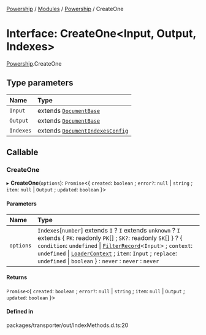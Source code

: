 [Powership](../README.md) / [Modules](../modules.md) / [Powership](../modules/Powership.md) / CreateOne

# Interface: CreateOne<Input, Output, Indexes\>

[Powership](../modules/Powership.md).CreateOne

## Type parameters

| Name | Type |
| :------ | :------ |
| `Input` | extends [`DocumentBase`](../modules/Powership.md#documentbase) |
| `Output` | extends [`DocumentBase`](../modules/Powership.md#documentbase) |
| `Indexes` | extends [`DocumentIndexesConfig`](Powership.DocumentIndexesConfig.md) |

## Callable

### CreateOne

▸ **CreateOne**(`options`): `Promise`<{ `created`: `boolean` ; `error?`: ``null`` \| `string` ; `item`: ``null`` \| `Output` ; `updated`: `boolean`  }\>

#### Parameters

| Name | Type |
| :------ | :------ |
| `options` | `Indexes`[`number`] extends `I` ? `I` extends `unknown` ? `I` extends { `PK`: readonly `PK`[] ; `SK?`: readonly `SK`[]  } ? { `condition`: `undefined` \| [`FilterRecord`](../modules/Powership.md#filterrecord)<`Input`\> ; `context`: `undefined` \| [`LoaderContext`](Powership.LoaderContext.md) ; `item`: `Input` ; `replace`: `undefined` \| `boolean`  } : `never` : `never` : `never` |

#### Returns

`Promise`<{ `created`: `boolean` ; `error?`: ``null`` \| `string` ; `item`: ``null`` \| `Output` ; `updated`: `boolean`  }\>

#### Defined in

packages/transporter/out/IndexMethods.d.ts:20
